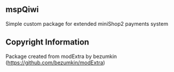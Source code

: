 ## mspQiwi

Simple custom package for extended miniShop2 payments system


## Copyright Information

Package created from modExtra by bezumkin (https://github.com/bezumkin/modExtra)